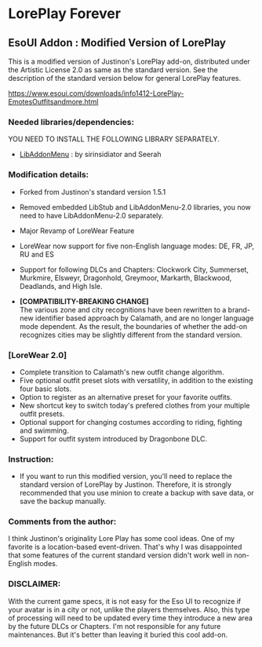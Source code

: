 # LorePlay Forever
## EsoUI Addon : Modified Version of LorePlay

This is a modified version of Justinon's LorePlay add-on, distributed under the Artistic License 2.0 as same as the standard version.
See the description of the standard version below for general LorePlay features.

https://www.esoui.com/downloads/info1412-LorePlay-EmotesOutfitsandmore.html


### Needed libraries/dependencies:
YOU NEED TO INSTALL THE FOLLOWING LIBRARY SEPARATELY. 
- [LibAddonMenu](https://www.esoui.com/downloads/info7-LibAddonMenu.html) : by sirinsidiator and Seerah

### Modification details:
- Forked from Justinon's standard version 1.5.1
- Removed embedded LibStub and LibAddonMenu-2.0 libraries, you now need to have LibAddonMenu-2.0 separately.
- Major Revamp of LoreWear Feature
- LoreWear now support for five non-English language modes: DE, FR, JP, RU and ES
- Support for following DLCs and Chapters: Clockwork City, Summerset, Murkmire, Elsweyr, Dragonhold, Greymoor, Markarth, Blackwood, Deadlands, and High Isle.

- **[COMPATIBILITY-BREAKING CHANGE]**  
  The various zone and city recognitions have been rewritten to a brand-new identifier based approach by Calamath, and are no longer language mode dependent.
  As the result, the boundaries of whether the add-on recognizes cities may be slightly different from the standard version.


### [LoreWear 2.0]
  * Complete transition to Calamath's new outfit change algorithm.
  * Five optional outfit preset slots with versatility, in addition to the existing four basic slots.
  * Option to register as an alternative preset for your favorite outfits.
  * New shortcut key to switch today's prefered clothes from your multiple outfit presets.
  * Optional support for changing costumes according to riding, fighting and swimming.
  * Support for outfit system introduced by Dragonbone DLC.

### Instruction:
- If you want to run this modified version, you'll need to replace the standard version of LorePlay by Justinon. 
  Therefore, it is strongly recommended that you use minion to create a backup with save data, or save the backup manually. 

### Comments from the author:
I think Justinon's originality Lore Play has some cool ideas. One of my favorite is a location-based event-driven. 
That's why I was disappointed that some features of the current standard version didn't work well in non-English modes.

### DISCLAIMER:
With the current game specs, it is not easy for the Eso UI to recognize if your avatar is in a city or not, unlike the players themselves.
Also, this type of processing will need to be updated every time they introduce a new area by the future DLCs or Chapters.
I'm not responsible for any future maintenances. But it's better than leaving it buried this cool add-on. 
